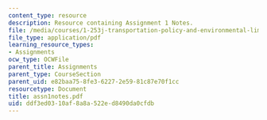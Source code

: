 ```yaml
---
content_type: resource
description: Resource containing Assignment 1 Notes.
file: /media/courses/1-253j-transportation-policy-and-environmental-limits-spring-2004/ddf3ed0310af8a8a522ed8490da0cfdb_assn1notes.pdf
file_type: application/pdf
learning_resource_types:
- Assignments
ocw_type: OCWFile
parent_title: Assignments
parent_type: CourseSection
parent_uid: e82baa75-8fe3-6227-2e59-81c87e70f1cc
resourcetype: Document
title: assn1notes.pdf
uid: ddf3ed03-10af-8a8a-522e-d8490da0cfdb
---
```

